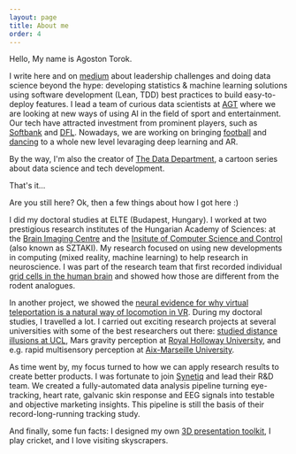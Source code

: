 ```yaml
---
layout: page
title: About me
order: 4
---
```



Hello, My name is Agoston Torok. 

I write here and on [medium](https://medium.com/@torokagoston) about leadership challenges and doing data science beyond the hype: developing statistics & machine learning solutions using software development (Lean, TDD) best practices to build easy-to-deploy features. I lead a team of curious data scientists at [AGT](https://www.youtube.com/watch?v=vataVq9gY_o) where we are looking at new ways of using AI in the field of sport and entertainment. Our tech have attracted investment from prominent players, such as [Softbank](https://techcrunch.com/2018/10/02/heed-softbank/) and [DFL](https://www.dfl.de/en/news/next-step-of-dfl-for-equity-investment-strategy-dfl-acquires-shares-in-movez-a-mobile-app-start-up-for-ball-games-and-football-skills-evaluation/). Nowadays, we are working on bringing [football](https://perfectplay.com/) and [dancing](https://www.woah.ai/) to a whole new level levaraging deep learning and AR. 

By the way, I'm also the creator of [The Data Department](https://www.instagram.com/the_data_department/), a cartoon series about data science and tech development. 

That's it... 

Are you still here? Ok, then a few things about how I got here :)

I did my doctoral studies at ELTE (Budapest, Hungary). I worked at two prestigious research institutes of the Hungarian Academy of Sciences: at the [Brain Imaging Centre](http://www.ttk.hu/akk/en/) and the [Insitute of Computer Science and Control](https://www.sztaki.hu/innovacio/hirek/mesterseges-intelligencia-nem-kell-felni-meg) (also known as SZTAKI). My research focused on using new developments in computing (mixed reality, machine learning) to help research in neuroscience. I was part of the research team that first recorded individual [grid cells in the human brain](https://www.pnas.org/content/114/17/E3516) and showed how those are different from the rodent analogues. 

In another project, we showed the [neural evidence for why virtual teleportation is a natural way of locomotion in VR](https://www.sciencedirect.com/science/article/abs/pii/S0304394018308164?via%3Dihub). During my doctoral studies, I travelled a lot. I carried out exciting research projects at several universities with some of the best researchers out there: [studied distance illusions at UCL](https://journals.plos.org/plosone/article?id=10.1371/journal.pone.0169990), Mars gravity perception at [Royal Holloway University](https://vemerhul1.wixsite.com/vemerhul/people), and e.g. rapid multisensory perception at [Aix-Marseille University](http://crvm.ism.univ-amu.fr/actualites_realite_virtuelle_3.html).

As time went by, my focus turned to how we can apply research results to create better products. I was fortunate to join [Synetiq](https://www.youtube.com/watch?v=3Nl8Y2y2jgk) and lead their R&D team. We created a fully-automated data analysis pipeline turning eye-tracking, heart rate, galvanic skin response and EEG signals into testable and objective marketing insights. This pipeline is still the basis of their record-long-running tracking study. 

And finally, some fun facts: I designed my own [3D presentation toolkit](https://github.com/agostontorok/slides-of-loci), I play cricket, and I love visiting skyscrapers.
